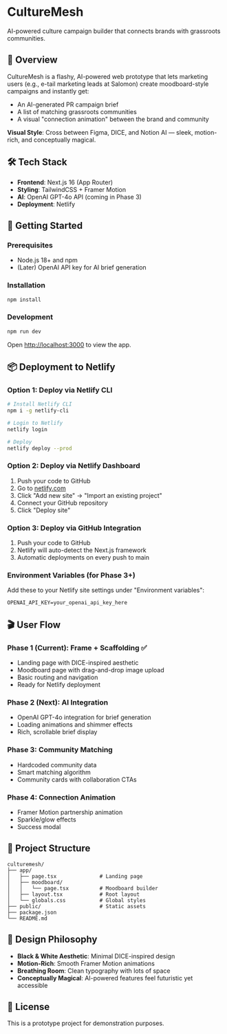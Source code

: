# CultureMesh

AI-powered culture campaign builder that connects brands with grassroots communities.

## 🎯 Overview

CultureMesh is a flashy, AI-powered web prototype that lets marketing users (e.g., e-tail marketing leads at Salomon) create moodboard-style campaigns and instantly get:

- An AI-generated PR campaign brief
- A list of matching grassroots communities
- A visual "connection animation" between the brand and community

**Visual Style**: Cross between Figma, DICE, and Notion AI — sleek, motion-rich, and conceptually magical.

## 🛠️ Tech Stack

- **Frontend**: Next.js 16 (App Router)
- **Styling**: TailwindCSS + Framer Motion
- **AI**: OpenAI GPT-4o API (coming in Phase 3)
- **Deployment**: Netlify

## 🚀 Getting Started

### Prerequisites

- Node.js 18+ and npm
- (Later) OpenAI API key for AI brief generation

### Installation

```bash
npm install
```

### Development

```bash
npm run dev
```

Open [http://localhost:3000](http://localhost:3000) to view the app.

## 📦 Deployment to Netlify

### Option 1: Deploy via Netlify CLI

```bash
# Install Netlify CLI
npm i -g netlify-cli

# Login to Netlify
netlify login

# Deploy
netlify deploy --prod
```

### Option 2: Deploy via Netlify Dashboard

1. Push your code to GitHub
2. Go to [netlify.com](https://netlify.com)
3. Click "Add new site" → "Import an existing project"
4. Connect your GitHub repository
5. Click "Deploy site"

### Option 3: Deploy via GitHub Integration

1. Push your code to GitHub
2. Netlify will auto-detect the Next.js framework
3. Automatic deployments on every push to main

### Environment Variables (for Phase 3+)

Add these to your Netlify site settings under "Environment variables":

```
OPENAI_API_KEY=your_openai_api_key_here
```

## 🎬 User Flow

### Phase 1 (Current): Frame + Scaffolding ✅

- Landing page with DICE-inspired aesthetic
- Moodboard page with drag-and-drop image upload
- Basic routing and navigation
- Ready for Netlify deployment

### Phase 2 (Next): AI Integration

- OpenAI GPT-4o integration for brief generation
- Loading animations and shimmer effects
- Rich, scrollable brief display

### Phase 3: Community Matching

- Hardcoded community data
- Smart matching algorithm
- Community cards with collaboration CTAs

### Phase 4: Connection Animation

- Framer Motion partnership animation
- Sparkle/glow effects
- Success modal

## 📁 Project Structure

```
culturemesh/
├── app/
│   ├── page.tsx              # Landing page
│   ├── moodboard/
│   │   └── page.tsx          # Moodboard builder
│   ├── layout.tsx            # Root layout
│   └── globals.css           # Global styles
├── public/                   # Static assets
├── package.json
└── README.md
```

## 🎨 Design Philosophy

- **Black & White Aesthetic**: Minimal DICE-inspired design
- **Motion-Rich**: Smooth Framer Motion animations
- **Breathing Room**: Clean typography with lots of space
- **Conceptually Magical**: AI-powered features feel futuristic yet accessible

## 📝 License

This is a prototype project for demonstration purposes.
